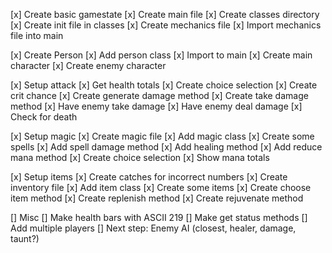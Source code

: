 [x] Create basic gamestate
    [x] Create main file
    [x] Create classes directory
    [x] Create init file in classes
    [x] Create mechanics file
    [x] Import mechanics file into main
    
[x] Create Person
    [x] Add person class 
    [x] Import to main
    [x] Create main character
    [x] Create enemy character
    
[x] Setup attack
    [x] Get health totals
    [x] Create choice selection
    [x] Create crit chance
    [x] Create generate damage method
    [x] Create take damage method
    [x] Have enemy take damage
    [x] Have enemy deal damage
    [x] Check for death
    
[x] Setup magic
    [x] Create magic file
    [x] Add magic class
    [x] Create some spells
    [x] Add spell damage method
    [x] Add healing method
    [x] Add reduce mana method
    [x] Create choice selection
    [x] Show mana totals
    
[x] Setup items
    [x] Create catches for incorrect numbers
    [x] Create inventory file
    [x] Add item class
    [x] Create some items
    [x] Create choose item method
    [x] Create replenish method
    [x] Create rejuvenate method
    
[] Misc 
    [] Make health bars with ASCII 219
    [] Make get status methods
    [] Add multiple players
    [] Next step: Enemy AI (closest, healer, damage, taunt?)
    